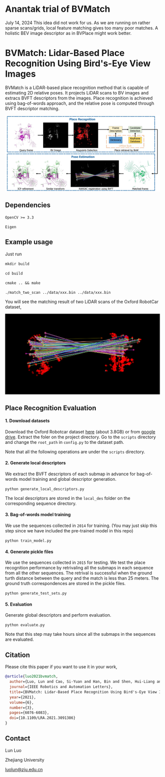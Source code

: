 # Anantak trial of BVMatch
July 14, 2024
This idea did not work for us. As we are running on rather sparse scans/grids, local feature matching gives too many poor matches. A holistic BEV image descriptor as in BVPlace might work better. 

# BVMatch: Lidar-Based Place Recognition Using Bird's-Eye View Images

BVMatch is a LiDAR-based place recognition method that is capable of estimating 2D relative poses. It projects LiDAR scans to BV images and extracs BVFT descriptors from the images. Place recognition is achieved using bag-of-words approach, and the relative pose is computed through BVFT descriptor matching. 

![](./imgs/bvmatch_pipeline.jpg)

## Dependencies

`OpenCV >= 3.3`

`Eigen`


## Example usage
Just  run 

`mkdir build`

`cd build`

`cmake .. && make` 

`./match_two_scan ../data/xxx.bin ../data/xxx.bin`  

You will see the matching result of two LiDAR scans of the Oxford RobotCar dataset,

![](./imgs/result.png)

## Place Recognition Evaluation
#### 1. Download datasets 
Download the Oxford Robotcar dataset [here](https://pan.zju.edu.cn/share/055cb9be0d6715fddd195f5e25) (about 3.8GB) or from [google drive](https://drive.google.com/file/d/15M0FIHKeWvsMC1IgGpV_uVRrFnitT6t4/view?usp=sharing). Extract the foler on the project directory. Go to the `scripts` directory and change the `root_path` in `config.py` to the dataset path.

Note that all the following operations are under the `scripts` directory.

#### 2. Generate local descriptors
We extract the BVFT descriptors of each submap in advance for bag-of-words model training and global descriptor generation.

`python generate_local_descriptors.py`

The local descriptors are stored in the `local_des` folder on the corresponding sequence directory.


#### 3. Bag-of-words model training
We use the sequences collected in `2014` for training. (You may just skip this step since we have included the pre-trained model in this repo)

`python train_model.py`


#### 4. Generate pickle files
We use the sequences collected in `2015` for testing. We test the place recognition performance by retrivaling all the submaps in each sequence from all the other sequences. The retrival is successful when the ground turth distance between the query and the match is less than 25 meters. The ground truth correspondences are stored in the pickle files.

`python generate_test_sets.py`


#### 5. Evaluation
Generate global descriptors and perform evaluation. 

`python evaluate.py`

Note that this step may take hours since all the submaps in the sequences are evaluated. 


## Citation
Please cite this paper if you want to use it in your work,
```bibtex
@article{luo2021bvmatch,
  author={Luo, Lun and Cao, Si-Yuan and Han, Bin and Shen, Hui-Liang and Li, Junwei},
  journal={IEEE Robotics and Automation Letters}, 
  title={BVMatch: Lidar-Based Place Recognition Using Bird's-Eye View Images}, 
  year={2021},
  volume={6},
  number={3},
  pages={6076-6083},
  doi={10.1109/LRA.2021.3091386}
}
```


## Contact
Lun Luo

Zhejiang University

luolun@zju.edu.cn
